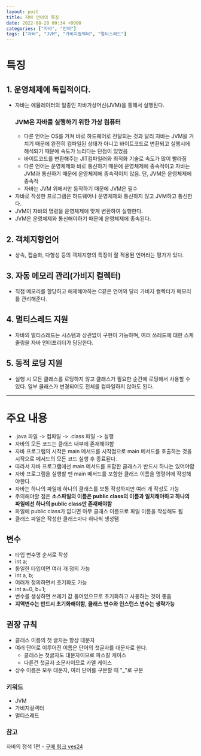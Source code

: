 ```yaml
---
layout: post
title: 자바 언어의 특징
date: 2022-08-20 00:34 +0900
categories: ["자바", "언어"]
tags: ["자바", "JVM", "가비지컬렉터", "멀티스레드"]
---
```


# 특징

## 1. 운영체제에 독립적이다.

- 자바는 에뮬레이터의 일종인 자바가상머신(JVM)을 통해서 실행된다.
  ### JVM은 자바를 실행하기 위한 가상 컴퓨터
  - 다른 언어는 OS를 거쳐 바로 하드웨어로 전달되는 것과 달리 자바는 JVM을 거치기 때문에 완전히 컴파일된 상태가 아니고 바이트코드로 변환되고 실행시에 해석되기 때문에 속도가 느리다는 단점이 있었음
  - 바이트코드를 변환해주는 JIT컴파일러와 최적화 기술로 속도가 많이 빨라짐
  - 다른 언어는 운영체제와 바로 통신하기 때문에 운영체제에 종속적이고 자바는 JVM과 통신하기 때문에 운영체제에 종속적이지 않음. 단, JVM은 운영체제에 종속적
  - 자바는 JVM 위에서만 동작하기 때문에 JVM은 필수
- 자바로 작성한 프로그램은 하드웨어나 운영체제와 통신하지 않고 JVM하고 통신한다.
- JVM이 자바의 명령을 운영체제에 맞게 변환하여 실행한다.
- JVM은 운영체제와 통신해야하기 때문에 운영체제에 종속된다.

## 2. 객체지향언어

- 상속, 캡슐화, 다형성 등의 객체지향의 특징이 잘 적용된 언어라는 평가가 있다.

## 3. 자동 메모리 관리(가비지 컬렉터)

- 직접 메모리를 할당하고 해제해야하는 C같은 언어와 달리 가비지 컬렉터가 메모리를 관리해준다.

## 4. 멀티스레드 지원

- 자바의 멀티스레드는 시스템과 상관없이 구현이 가능하며, 여러 쓰레드에 대한 스케줄링을 자바 인터프리터가 담당한다.

## 5. 동적 로딩 지원

- 실행 시 모든 클래스를 로딩하지 않고 클래스가 필요한 순간에 로딩해서 사용할 수 있다. 일부 클래스가 변경되어도 전체를 컴파일하지 않아도 된다.

---

# 주요 내용

- .java 파일 -> 컴파일 -> .class 파일 -> 실행
- 자바의 모든 코드는 클래스 내부에 존재해야함
- 자바 프로그램의 시작은 main 메서드를 시작점으로 main 메서드를 호출하는 것을 시작으로 메서드의 모든 코드 실행 후 종료된다.
- 따라서 자바 프로그램에선 main 메서드를 포함한 클래스가 반드시 하나는 있어야함
- 자바 프로그램을 실행할 땐 main 메서드를 포함한 클래스 이름을 명령어에 작성해야한다.
- 자바는 하나의 파일에 하나의 클래스를 보통 작성하지만 여러 개 작성도 가능
- 주의해야할 점은 **소스파일의 이름은 public class의 이름과 일치해야하고 하나의 파일에선 하나의 public class만 존재해야함**
- 파일에 public class가 없다면 아무 클래스 이름으로 파일 이름을 작성해도 됨
- 클래스 파일은 작성한 클래스마다 하나씩 생성됌

## 변수

- 타입 변수명 순서로 작성
- int a;
- 동일한 타입이면 여러 개 정의 가능
- int a, b;
- 여러개 정의하면서 초기화도 가능
- int a=0, b=1;
- 변수를 생성하면 쓰레기 값 들어있으므로 초기화하고 사용하는 것이 좋음
- **지역변수는 반드시 초기화해야함, 클래스 변수와 인스턴스 변수는 생략가능**

## 권장 규칙

- 클래스 이름의 첫 글자는 항상 대문자
- 여러 단어로 이루어진 이름은 단어의 첫글자를 대문자로 한다.
  - 클래스는 첫글자도 대문자이므로 파스칼 케이스
  - 다른건 첫글자 소문자이므로 카멜 케이스
- 상수 이름은 모두 대문자, 여러 단어를 구문할 때 "\_"로 구분

### 키워드

- JVM
- 가비지컬렉터
- 멀티스레드

### 참고

자바의 정석 1편 - [구매 링크 yes24](http://www.yes24.com/Product/Goods/24259565)
